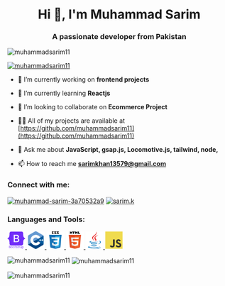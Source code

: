 <h1 align="center">Hi 👋, I'm Muhammad Sarim</h1>
<h3 align="center">A passionate developer from Pakistan</h3>

<p align="left"> <img src="https://komarev.com/ghpvc/?username=muhammadsarim11&label=Profile%20views&color=0e75b6&style=flat" alt="muhammadsarim11" /> </p>

<p align="left"> <a href="https://github.com/ryo-ma/github-profile-trophy"><img src="https://github-profile-trophy.vercel.app/?username=muhammadsarim11" alt="muhammadsarim11" /></a> </p>

- 🔭 I’m currently working on **frontend projects**

- 🌱 I’m currently learning **Reactjs**

- 👯 I’m looking to collaborate on **Ecommerce Project**

- 👨‍💻 All of my projects are available at [https://github.com/muhammadsarim11](https://github.com/muhammadsarim11)

- 💬 Ask me about **JavaScript, gsap.js, Locomotive.js, tailwind, node,**

- 📫 How to reach me **sarimkhan13579@gmail.com**

<h3 align="left">Connect with me:</h3>
<p align="left">
<a href="https://linkedin.com/in/muhammad-sarim-3a70532a9" target="blank"><img align="center" src="https://raw.githubusercontent.com/rahuldkjain/github-profile-readme-generator/master/src/images/icons/Social/linked-in-alt.svg" alt="muhammad-sarim-3a70532a9" height="30" width="40" /></a>
<a href="https://instagram.com/sarim.k" target="blank"><img align="center" src="https://raw.githubusercontent.com/rahuldkjain/github-profile-readme-generator/master/src/images/icons/Social/instagram.svg" alt="sarim.k" height="30" width="40" /></a>
</p>

<h3 align="left">Languages and Tools:</h3>
<p align="left"> <a href="https://getbootstrap.com" target="_blank" rel="noreferrer"> <img src="https://raw.githubusercontent.com/devicons/devicon/master/icons/bootstrap/bootstrap-plain-wordmark.svg" alt="bootstrap" width="40" height="40"/> </a> <a href="https://www.w3schools.com/cpp/" target="_blank" rel="noreferrer"> <img src="https://raw.githubusercontent.com/devicons/devicon/master/icons/cplusplus/cplusplus-original.svg" alt="cplusplus" width="40" height="40"/> </a> <a href="https://www.w3schools.com/css/" target="_blank" rel="noreferrer"> <img src="https://raw.githubusercontent.com/devicons/devicon/master/icons/css3/css3-original-wordmark.svg" alt="css3" width="40" height="40"/> </a> <a href="https://www.w3.org/html/" target="_blank" rel="noreferrer"> <img src="https://raw.githubusercontent.com/devicons/devicon/master/icons/html5/html5-original-wordmark.svg" alt="html5" width="40" height="40"/> </a> <a href="https://www.java.com" target="_blank" rel="noreferrer"> <img src="https://raw.githubusercontent.com/devicons/devicon/master/icons/java/java-original.svg" alt="java" width="40" height="40"/> </a> <a href="https://developer.mozilla.org/en-US/docs/Web/JavaScript" target="_blank" rel="noreferrer"> <img src="https://raw.githubusercontent.com/devicons/devicon/master/icons/javascript/javascript-original.svg" alt="javascript" width="40" height="40"/> </a> </p>

<p><img align="left" src="https://github-readme-stats.vercel.app/api/top-langs?username=muhammadsarim11&show_icons=true&locale=en&layout=compact" alt="muhammadsarim11" /></p>

<p>&nbsp;<img align="center" src="https://github-readme-stats.vercel.app/api?username=muhammadsarim11&show_icons=true&locale=en" alt="muhammadsarim11" /></p>

<p><img align="center" src="https://github-readme-streak-stats.herokuapp.com/?user=muhammadsarim11&" alt="muhammadsarim11" /></p>
